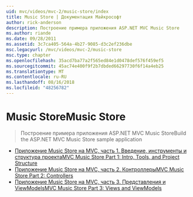 ```yaml
---
uid: mvc/videos/mvc-2/music-store/index
title: Music Store | Документация Майкрософт
author: rick-anderson
description: Построение примера приложения ASP.NET MVC Music Store
ms.author: riande
ms.date: 09/28/2011
ms.assetid: 3c7ca405-564a-4b27-9085-d3c2ef236dbe
msc.legacyurl: /mvc/videos/mvc-2/music-store
msc.type: chapter
ms.openlocfilehash: 35acd7ba77a2f565ed84e1d0478def576f459ef5
ms.sourcegitcommit: 45ac74e400f9f2b7dbded66297730f6f14a4eb25
ms.translationtype: MT
ms.contentlocale: ru-RU
ms.lasthandoff: 08/16/2018
ms.locfileid: "48256782"
---
```

<a name="music-store"></a><span data-ttu-id="e2df0-103">Music Store</span><span class="sxs-lookup"><span data-stu-id="e2df0-103">Music Store</span></span>
====================
> <span data-ttu-id="e2df0-104">Построение примера приложения ASP.NET MVC Music Store</span><span class="sxs-lookup"><span data-stu-id="e2df0-104">Build the ASP.NET MVC Music Store sample application</span></span>


- [<span data-ttu-id="e2df0-105">Приложение Music Store на MVC, часть 1. Введение, инструменты и структура проекта</span><span class="sxs-lookup"><span data-stu-id="e2df0-105">MVC Music Store Part 1: Intro, Tools, and Project Structure</span></span>](mvc-music-store-part-1-intro-tools-and-project-structure.md)
- [<span data-ttu-id="e2df0-106">Приложение Music Store на MVC, часть 2. Контроллеры</span><span class="sxs-lookup"><span data-stu-id="e2df0-106">MVC Music Store Part 2: Controllers</span></span>](mvc-music-store-part-2-controllers.md)
- [<span data-ttu-id="e2df0-107">Приложение Music Store на MVC, часть 3. Представления и ViewModels</span><span class="sxs-lookup"><span data-stu-id="e2df0-107">MVC Music Store Part 3: Views and ViewModels</span></span>](mvc-music-store-part-3-views-and-viewmodels.md)
